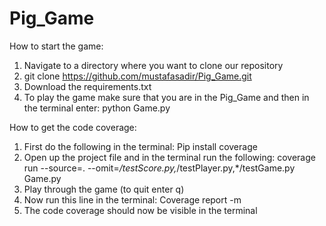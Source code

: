 # Pig_Game
How to start the game:
1. Navigate to a directory where you want to clone our repository
2. git clone https://github.com/mustafasadir/Pig_Game.git
3. Download the requirements.txt
4. To play the game make sure that you are in the Pig_Game and then in the terminal enter: python Game.py  

How to get the code coverage: 
1.	First do the following in the terminal: Pip install coverage
2.	Open up the project file and in the terminal run the following: coverage run --source=. --omit=*/testScore.py,*/testPlayer.py,*/testGame.py Game.py
3.	Play through the game (to quit enter q)
4.	Now run this line in the terminal: 	Coverage report -m   
5.	The code coverage should now be visible in the terminal
